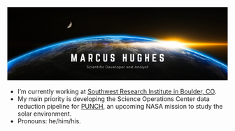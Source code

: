 <img src="header.png" alt="header" width="1000"/>

- I’m currently working at [Southwest Research Institute in Boulder, CO](https://www.boulder.swri.edu/). 
- My main priority is developing the Science Operations Center data reduction pipeline for [PUNCH](https://punch.space.swri.edu/), an upcoming NASA mission to study the solar environment. 
- Pronouns: he/him/his.

